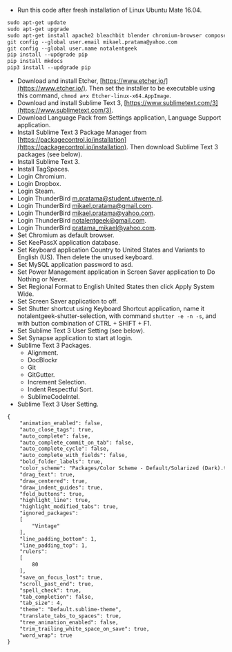 * Run this code after fresh installation of Linux Ubuntu Mate 16.04.

```markdown
sudo apt-get update
sudo apt-get upgrade
sudo apt-get install apache2 bleachbit blender chromium-browser composer dia gimp git gparted imagemagick inkscape keepassx libapache2-mod-php libreoffice make mysql-server nautilus-dropbox nodejs-legacy npm php php-gettext php-mbstring php7.0-mbstring python python-pip python3 python3-pip ruby ruby-dev ruby1.9.1-de scribus shutter steam synapse thunderbird
git config --global user.email mikael.pratama@yahoo.com
git config --global user.name notalentgeek
pip install --updgrade pip
pip install mkdocs
pip3 install --updgrade pip
```

* Download and install Etcher, [https://www.etcher.io/](https://www.etcher.io/). Then set the installer to be executable using this command, `chmod a+x Etcher-linux-x64.AppImage`.
* Download and install Sublime Text 3, [https://www.sublimetext.com/3](https://www.sublimetext.com/3).
* Download Language Pack from Settings application, Language Support application.
* Install Sublime Text 3 Package Manager from [https://packagecontrol.io/installation](https://packagecontrol.io/installation). Then download Sublime Text 3 packages (see below).
* Install Sublime Text 3.
* Install TagSpaces.
* Login Chromium.
* Login Dropbox.
* Login Steam.
* Login ThunderBird m.pratama@student.utwente.nl.
* Login ThunderBird mikael.pratama@gmail.com.
* Login ThunderBird mikael.pratama@yahoo.com.
* Login ThunderBird notalentgeek@gmail.com.
* Login ThunderBird pratama_mikael@yahoo.com.
* Set Chromium as default browser.
* Set KeePassX application database.
* Set Keyboard application Country to United States and Variants to English (US). Then delete the unused keyboard.
* Set MySQL application password to asd.
* Set Power Management application in Screen Saver application to Do Nothing or Never.
* Set Regional Format to English United States then click Apply System Wide.
* Set Screen Saver application to off.
* Set Shutter shortcut using Keyboard Shortcut application, name it notalentgeek-shutter-selection, with command `shutter -e -n -s`, and with button combination of CTRL + SHIFT + F1.
* Set Sublime Text 3 User Setting (see below).
* Set Synapse application to start at login.
* Sublime Text 3 Packages.
    * Alignment.
    * DocBlockr
    * Git
    * GitGutter.
    * Increment Selection.
    * Indent Respectful Sort.
    * SublimeCodeIntel.
* Sublime Text 3 User Setting.

```markdown
{
    "animation_enabled": false,
    "auto_close_tags": true,
    "auto_complete": false,
    "auto_complete_commit_on_tab": false,
    "auto_complete_cycle": false,
    "auto_complete_with_fields": false,
    "bold_folder_labels": true,
    "color_scheme": "Packages/Color Scheme - Default/Solarized (Dark).tmTheme",
    "drag_text": true,
    "draw_centered": true,
    "draw_indent_guides": true,
    "fold_buttons": true,
    "highlight_line": true,
    "highlight_modified_tabs": true,
    "ignored_packages":
    [
        "Vintage"
    ],
    "line_padding_bottom": 1,
    "line_padding_top": 1,
    "rulers":
    [
        80
    ],
    "save_on_focus_lost": true,
    "scroll_past_end": true,
    "spell_check": true,
    "tab_completion": false,
    "tab_size": 4,
    "theme": "Default.sublime-theme",
    "translate_tabs_to_spaces": true,
    "tree_animation_enabled": false,
    "trim_trailing_white_space_on_save": true,
    "word_wrap": true
}
```